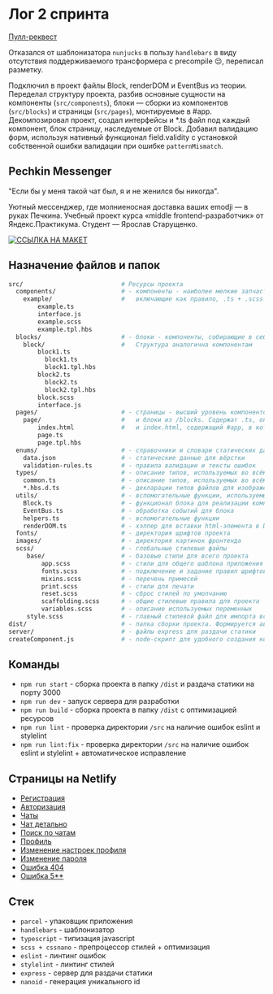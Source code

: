 # Лог 2 спринта

[Пулл-реквест](https://github.com/Starushchenko/middle.messenger.praktikum.yandex/pull/2)

Отказался от шаблонизатора `nunjucks` в пользу `handlebars` в виду отсутствия поддерживаемого трансформера с 
precompile 😔, переписал разметку.

Подключил в проект файлы Block, renderDOM и EventBus из теории. Переделал структуру проекта, разбив основные 
сущности на компоненты (`src/components`), блоки — сборки из компонентов (`src/blocks`) и страницы 
(`src/pages`), монтируемые в #app. Декомпозировал проект, создал интерфейсы и *.ts файл под каждый компонент, блок 
страницу, наследуемые от Block. Добавил валидацию форм, используя нативный функционал field.validity с установкой 
собственной ошибки валидации при ошибке `patternMismatch`.

## Pechkin Messenger

"Если бы у меня такой чат был, я и не женился бы никогда".

Уютный мессенджер, где молниеносная доставка ваших emodji — в руках Печкина.
Учебный проект курса «middle frontend-разработчик» от Яндекс.Практикума. Студент — Ярослав Старущенко.

[![ССЫЛКА НА МАКЕТ](/src/images/readme-design-link.png)](https://www.figma.com/file/kwyb3JD0tw9wrlqFyZbA1z/pechkin-messenger?node-id=0%3A1)


## Назначение файлов и папок

```bash
src/                           # Ресурсы проекта
  components/                  # - компоненты - наиболее мелкие запчасти проекта,
    example/                   #   включающие как правило, .ts + .scss + .tpl.hbs + interface.ts
        example.ts
        interface.js
        example.scss
        example.tpl.hbs
  blocks/                      # - блоки - компоненты, собирающие в себя компоненты из /components.
    block/                     #   Структура аналогична компонентам
        block1.ts
          block1.ts
          block1.tpl.hbs
        block2.ts
          block2.ts
          block2.tpl.hbs
        block.scss
        interface.js
  pages/                       # - страницы - высший уровень компонентов, включающий компоненты из /components
    page/                      #   и блоки из /blocks. Содержат .ts, описывающий структуру, .tpl.hbs с шаблоном
        index.html             #   и index.html, содержащий #app, в который монтируется приложение
        page.ts
        page.tpl.hbs
  enums/                       # - справочники и словари статических данных
    data.json                  # - статические данные для вёрстки
    validation-rules.ts        # - правила валидации и тексты ошибок
  types/                       # - описание типов, используемых во всём проекте
    common.ts                  # - описание типов, используемых во всём проекте
    *.hbs.d.ts                 # - декларации типов файлов для изображений, шаблонизатора, etc.
  utils/                       # - вспомогательные функции, используемые на всём проекте
    Block.ts                   # - функционал блока для реализации компонентов всех уровней
    EventBus.ts                # - обработка событий для блока
    helpers.ts                 # - вспомогательные функции
    renderDOM.ts               # - хэлпер для вставки html-элемента в DOM
  fonts/                       # - директория шрифтов проекта
  images/                      # - директория картинок фронтенда
  scss/                        # - глобальные стилевые файлы 
     base/                     # - базовые стили для всего проекта
         app.scss              # - стили для общего шаблона приложения
         fonts.scss            # - подключение и задание правил шрифтов
         mixins.scss           # - перечень примесей
         print.scss            # - стили для печати
         reset.scss            # - сброс стилей по умолчанию
         scaffolding.scss      # - общие стилевые правила для проекта
         variables.scss        # - описание используемых переменных
     style.scss                # - главный стилевой файл для импорта всех остальных
dist/                          # - папка сборки проекта. Формируется автоматически
server/                        # - файлы express для раздачи статики
createComponent.js             # - node-скрипт для удобного создания компонентов
```

## Команды
- `npm run start` - сборка проекта в папку `/dist` и раздача статики на порту 3000
- `npm run dev` - запуск сервера для разработки
- `npm run build` - сборка проекта в папку `/dist` с оптимизацией ресурсов
- `npm run lint` - проверка директории `/src` на наличие ошибок eslint и stylelint
- `npm run lint:fix` - проверка директории `/src` на наличие ошибок eslint и stylelint + автоматическое исправление

## Страницы на Netlify
- [Регистрация](https://deploy--shiny-croissant-34c918.netlify.app/register.html)
- [Авторизация](https://deploy--shiny-croissant-34c918.netlify.app/auth.html)
- [Чаты](https://deploy--shiny-croissant-34c918.netlify.app/)
- [Чат детально](https://deploy--shiny-croissant-34c918.netlify.app/chat.html)
- [Поиск по чатам](https://deploy--shiny-croissant-34c918.netlify.app/empty-search.html)
- [Профиль](https://deploy--shiny-croissant-34c918.netlify.app/profile.html)
- [Изменение настроек профиля](https://deploy--shiny-croissant-34c918.netlify.app/change-settings.html)
- [Изменение пароля](https://deploy--shiny-croissant-34c918.netlify.app/change-password.html)
- [Ошибка 404](https://deploy--shiny-croissant-34c918.netlify.app/error-404.html)
- [Ошибка 5**](https://deploy--shiny-croissant-34c918.netlify.app/error-500.html)

## Стек
- `parcel` - упаковщик приложения
- `handlebars` - шаблонизатор
- `typescript` - типизация javascript
- `scss + cssnano` - препроцессор стилей + оптимизация
- `eslint` - линтинг ошибок
- `stylelint` - линтинг стилей
- `express` - сервер для раздачи статики
- `nanoid` - генерация уникального id
